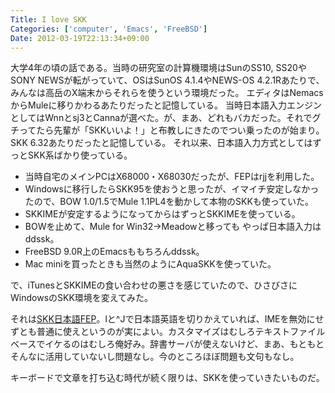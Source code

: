 ```yaml
---
Title: I love SKK
Categories: ['computer', 'Emacs', 'FreeBSD']
Date: 2012-03-19T22:13:34+09:00
---
```


大学4年の頃の話である。当時の研究室の計算機環境はSunのSS10, SS20やSONY NEWSが転がっていて、OSはSunOS 4.1.4やNEWS-OS 4.2.1Rあたりで、みんなは高岳のX端末からそれらを使うという環境だった。 エディタはNemacsからMuleに移りかわるあたりだったと記憶している。 当時日本語入力エンジンとしてはWnnとsj3とCannaが選べた。が、まあ、どれもバカだった。それでグチってたら先輩が「SKKいいよ！」と布教しにきたのでつい乗ったのが始まり。SKK 6.32あたりだったと記憶している。 それ以来、日本語入力方式としてはずっとSKK系ばかり使っている。
<ul>
	<li>当時自宅のメインPCはX68000・X68030だったが、FEPはrjjを利用した。</li>
	<li>Windowsに移行したらSKK95を使おうと思ったが、イマイチ安定しなかったので、BOW 1.0/1.5でMule 1.1PL4を動かして本物のSKKも使っていた。</li>
	<li>SKKIMEが安定するようになってからはずっとSKKIMEを使っている。</li>
	<li>BOWを止めて、Mule for Win32→Meadowと移っても やっぱ日本語入力はddssk。</li>
	<li>FreeBSD 9.0R上のEmacsももちろんddssk。</li>
	<li>Mac miniを買ったときも当然のようにAquaSKKを使っていた。</li>
</ul>
で、iTunesとSKKIMEの食い合わせの悪さを感じていたので、ひさびさにWindowsのSKK環境を変えてみた。

それは<a href="http://coexe.web.fc2.com/skkfep.html">SKK日本語FEP</a>。lと^Jで日本語英語を切りかえていれば、IMEを無効にせずとも普通に使えというのが実によい。カスタマイズはむしろテキストファイルベースでイケるのはむしろ俺好み。辞書サーバが使えないけど、まあ、もともとそんなに活用していないし問題なし。今のところほぼ問題も文句もなし。

キーボードで文章を打ち込む時代が続く限りは、SKKを使っていきたいものだ。
